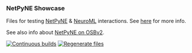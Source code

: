 ### NetPyNE Showcase

Files for testing [NetPyNE](https://netpyne.org) & [NeuroML](https://docs.neuroml.org) interactions. See [here](https://docs.neuroml.org/Userdocs/Software/Tools/NetPyNE.html#userdocs-netpyne) for more info. 

See also info about [NetPyNE on OSBv2](https://docs.opensourcebrain.org/OSBv2/NetPyNE.html#osbv2-applications-netpyne).

[![Continuous builds](https://github.com/OpenSourceBrain/NetPyNEShowcase/actions/workflows/omv-ci.yml/badge.svg)](https://github.com/OpenSourceBrain/NetPyNEShowcase/actions/workflows/omv-ci.yml) [![Regenerate files](https://github.com/OpenSourceBrain/NetPyNEShowcase/actions/workflows/non-omv.yml/badge.svg)](https://github.com/OpenSourceBrain/NetPyNEShowcase/actions/workflows/non-omv.yml)






